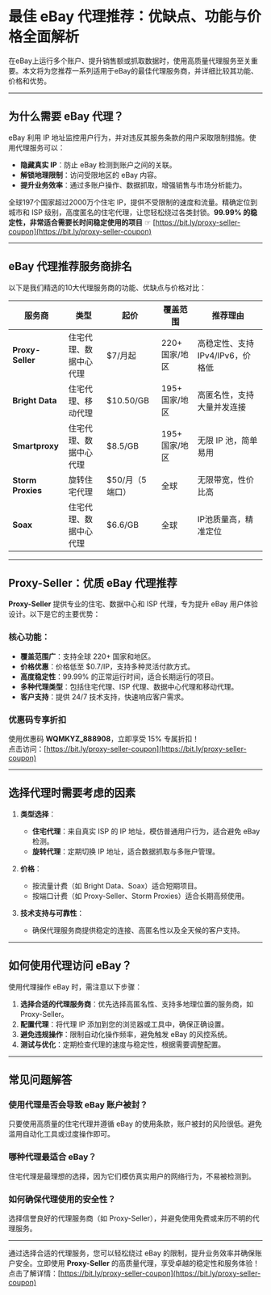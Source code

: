 # 最佳 eBay 代理推荐：优缺点、功能与价格全面解析

在eBay上运行多个账户、提升销售额或抓取数据时，使用高质量代理服务至关重要。本文将为您推荐一系列适用于eBay的最佳代理服务商，并详细比较其功能、价格和优势。

---

## 为什么需要 eBay 代理？

eBay 利用 IP 地址监控用户行为，并对违反其服务条款的用户采取限制措施。使用代理服务可以：

- **隐藏真实 IP**：防止 eBay 检测到账户之间的关联。
- **解锁地理限制**：访问受限地区的 eBay 内容。
- **提升业务效率**：通过多账户操作、数据抓取，增强销售与市场分析能力。

全球197个国家超过2000万个住宅 IP，提供不受限制的速度和流量。精确定位到城市和 ISP 级别，高度匿名的住宅代理，让您轻松绕过各类封锁。**99.99% 的稳定性，非常适合需要长时间稳定使用的项目** ☞ [https://bit.ly/proxy-seller-coupon](https://bit.ly/proxy-seller-coupon)

---

## eBay 代理推荐服务商排名

以下是我们精选的10大代理服务商的功能、优缺点与价格对比：

| **服务商**      | **类型**               | **起价**          | **覆盖范围**       | **推荐理由**                  |
|----------------|----------------------|-----------------|------------------|---------------------------|
| **Proxy-Seller** | 住宅代理、数据中心代理  | $7/月起           | 220+ 国家/地区     | 高稳定性、支持 IPv4/IPv6，价格低 |
| **Bright Data** | 住宅代理、移动代理      | $10.50/GB        | 195+ 国家/地区     | 高匿名性，支持大量并发连接      |
| **Smartproxy**  | 住宅代理、数据中心代理  | $8.5/GB          | 195+ 国家/地区     | 无限 IP 池，简单易用         |
| **Storm Proxies** | 旋转住宅代理           | $50/月（5端口）   | 全球               | 无限带宽，性价比高            |
| **Soax**        | 住宅代理、数据中心代理  | $6.6/GB          | 全球               | IP池质量高，精准定位         |

---

## Proxy-Seller：优质 eBay 代理推荐

**Proxy-Seller** 提供专业的住宅、数据中心和 ISP 代理，专为提升 eBay 用户体验设计。以下是它的主要优势：

### 核心功能：
- **覆盖范围广**：支持全球 220+ 国家和地区。
- **价格优惠**：价格低至 $0.7/IP，支持多种灵活付款方式。
- **高度稳定性**：99.99% 的正常运行时间，适合长期运行的项目。
- **多种代理类型**：包括住宅代理、ISP 代理、数据中心代理和移动代理。
- **客户支持**：提供 24/7 技术支持，快速响应客户需求。

### 优惠码专享折扣
使用优惠码 **WQMKYZ_888908**，立即享受 15% 专属折扣！  
点击访问：[https://bit.ly/proxy-seller-coupon](https://bit.ly/proxy-seller-coupon)

---

## 选择代理时需要考虑的因素

1. **类型选择**：
   - **住宅代理**：来自真实 ISP 的 IP 地址，模仿普通用户行为，适合避免 eBay 检测。
   - **旋转代理**：定期切换 IP 地址，适合数据抓取与多账户管理。

2. **价格**：
   - 按流量计费（如 Bright Data、Soax）适合短期项目。
   - 按端口计费（如 Proxy-Seller、Storm Proxies）适合长期高频使用。

3. **技术支持与可靠性**：
   - 确保代理服务商提供稳定的连接、高匿名性以及全天候的客户支持。

---

## 如何使用代理访问 eBay？

使用代理操作 eBay 时，需注意以下步骤：

1. **选择合适的代理服务商**：优先选择高匿名性、支持多地理位置的服务商，如 Proxy-Seller。
2. **配置代理**：将代理 IP 添加到您的浏览器或工具中，确保正确设置。
3. **避免违规操作**：限制自动化操作频率，避免触发 eBay 的风控系统。
4. **测试与优化**：定期检查代理的速度与稳定性，根据需要调整配置。

---

## 常见问题解答

### 使用代理是否会导致 eBay 账户被封？

只要使用高质量的住宅代理并遵循 eBay 的使用条款，账户被封的风险很低。避免滥用自动化工具或过度操作即可。

### 哪种代理最适合 eBay？

住宅代理是最理想的选择，因为它们模仿真实用户的网络行为，不易被检测到。

### 如何确保代理使用的安全性？

选择信誉良好的代理服务商（如 Proxy-Seller），并避免使用免费或来历不明的代理服务。

---

通过选择合适的代理服务，您可以轻松绕过 eBay 的限制，提升业务效率并确保账户安全。立即使用 **Proxy-Seller** 的高质量代理，享受卓越的稳定性和服务体验！  
点击了解详情：[https://bit.ly/proxy-seller-coupon](https://bit.ly/proxy-seller-coupon)
